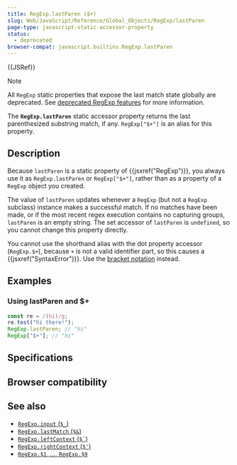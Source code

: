 ```yaml
---
title: RegExp.lastParen ($+)
slug: Web/JavaScript/Reference/Global_Objects/RegExp/lastParen
page-type: javascript-static-accessor-property
status:
  - deprecated
browser-compat: javascript.builtins.RegExp.lastParen
---
```


{{JSRef}} 

> [!NOTE]
> All `RegExp` static properties that expose the last match state globally are deprecated. See [deprecated RegExp features](/Web/JavaScript/Reference/Deprecated_and_obsolete_features#regexp) for more information.

The **`RegExp.lastParen`** static accessor property returns the last parenthesized substring match, if any. `RegExp["$+"]` is an alias for this property.

## Description

Because `lastParen` is a static property of {{jsxref("RegExp")}}, you always use it as `RegExp.lastParen` or `RegExp["$+"]`, rather than as a property of a `RegExp` object you created.

The value of `lastParen` updates whenever a `RegExp` (but not a `RegExp` subclass) instance makes a successful match. If no matches have been made, or if the most recent regex execution contains no capturing groups, `lastParen` is an empty string. The set accessor of `lastParen` is `undefined`, so you cannot change this property directly.

You cannot use the shorthand alias with the dot property accessor (`RegExp.$+`), because `+` is not a valid identifier part, so this causes a {{jsxref("SyntaxError")}}. Use the [bracket notation](/Web/JavaScript/Reference/Operators/Property_accessors) instead.

## Examples

### Using lastParen and $+

```js
const re = /(hi)/g;
re.test("hi there!");
RegExp.lastParen; // "hi"
RegExp["$+"]; // "hi"
```

## Specifications



## Browser compatibility



## See also

- [`RegExp.input` (`$_`)](/Web/JavaScript/Reference/Global_Objects/RegExp/input)
- [`RegExp.lastMatch` (`$&`)](/Web/JavaScript/Reference/Global_Objects/RegExp/lastMatch)
- [`RegExp.leftContext` (`` $` ``)](/Web/JavaScript/Reference/Global_Objects/RegExp/leftContext)
- [`RegExp.rightContext` (`$'`)](/Web/JavaScript/Reference/Global_Objects/RegExp/rightContext)
- [`RegExp.$1`, …, `RegExp.$9`](/Web/JavaScript/Reference/Global_Objects/RegExp/n)
